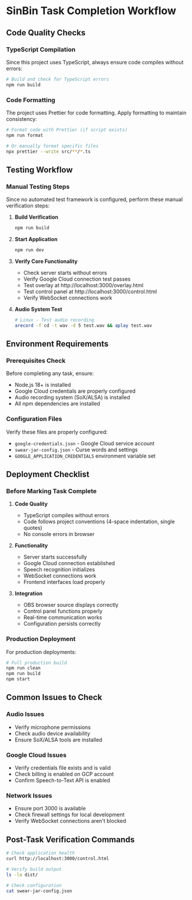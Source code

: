 # SinBin Task Completion Workflow

## Code Quality Checks

### TypeScript Compilation
Since this project uses TypeScript, always ensure code compiles without errors:
```bash
# Build and check for TypeScript errors
npm run build
```

### Code Formatting
The project uses Prettier for code formatting. Apply formatting to maintain consistency:
```bash
# Format code with Prettier (if script exists)
npm run format

# Or manually format specific files
npx prettier --write src/**/*.ts
```

## Testing Workflow

### Manual Testing Steps
Since no automated test framework is configured, perform these manual verification steps:

1. **Build Verification**
   ```bash
   npm run build
   ```

2. **Start Application**
   ```bash
   npm run dev
   ```

3. **Verify Core Functionality**
   - Check server starts without errors
   - Verify Google Cloud connection test passes
   - Test overlay at http://localhost:3000/overlay.html
   - Test control panel at http://localhost:3000/control.html
   - Verify WebSocket connections work

4. **Audio System Test**
   ```bash
   # Linux - Test audio recording
   arecord -f cd -t wav -d 5 test.wav && aplay test.wav
   ```

## Environment Requirements

### Prerequisites Check
Before completing any task, ensure:
- Node.js 18+ is installed
- Google Cloud credentials are properly configured
- Audio recording system (SoX/ALSA) is installed
- All npm dependencies are installed

### Configuration Files
Verify these files are properly configured:
- `google-credentials.json` - Google Cloud service account
- `swear-jar-config.json` - Curse words and settings
- `GOOGLE_APPLICATION_CREDENTIALS` environment variable set

## Deployment Checklist

### Before Marking Task Complete
1. **Code Quality**
   - TypeScript compiles without errors
   - Code follows project conventions (4-space indentation, single quotes)
   - No console errors in browser

2. **Functionality**
   - Server starts successfully
   - Google Cloud connection established
   - Speech recognition initializes
   - WebSocket connections work
   - Frontend interfaces load properly

3. **Integration**
   - OBS browser source displays correctly
   - Control panel functions properly
   - Real-time communication works
   - Configuration persists correctly

### Production Deployment
For production deployments:
```bash
# Full production build
npm run clean
npm run build
npm start
```

## Common Issues to Check

### Audio Issues
- Verify microphone permissions
- Check audio device availability
- Ensure SoX/ALSA tools are installed

### Google Cloud Issues
- Verify credentials file exists and is valid
- Check billing is enabled on GCP account
- Confirm Speech-to-Text API is enabled

### Network Issues
- Ensure port 3000 is available
- Check firewall settings for local development
- Verify WebSocket connections aren't blocked

## Post-Task Verification Commands
```bash
# Check application health
curl http://localhost:3000/control.html

# Verify build output
ls -la dist/

# Check configuration
cat swear-jar-config.json
```